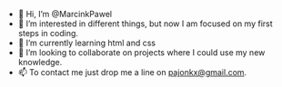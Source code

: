 - 👋 Hi, I’m @MarcinkPawel
- 👀 I’m interested in different things, but now I am focused on my first steps in coding.
- 🌱 I’m currently learning html and css
- 💞️ I’m looking to collaborate on projects where I could use my new knowledge.
- 📫 To contact me just drop me a line on pajonkx@gmail.com.

<!---
MarcinkPawel/MarcinkPawel is a ✨ special ✨ repository because its `README.md` (this file) appears on your GitHub profile.
You can click the Preview link to take a look at your changes.
--->
